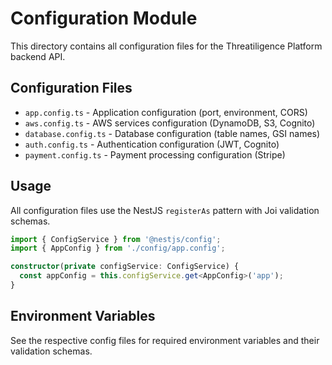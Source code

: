 # Configuration Module

This directory contains all configuration files for the Threatiligence Platform backend API.

## Configuration Files

- `app.config.ts` - Application configuration (port, environment, CORS)
- `aws.config.ts` - AWS services configuration (DynamoDB, S3, Cognito)
- `database.config.ts` - Database configuration (table names, GSI names)
- `auth.config.ts` - Authentication configuration (JWT, Cognito)
- `payment.config.ts` - Payment processing configuration (Stripe)

## Usage

All configuration files use the NestJS `registerAs` pattern with Joi validation schemas.

```typescript
import { ConfigService } from '@nestjs/config';
import { AppConfig } from './config/app.config';

constructor(private configService: ConfigService) {
  const appConfig = this.configService.get<AppConfig>('app');
}
```

## Environment Variables

See the respective config files for required environment variables and their validation schemas.
